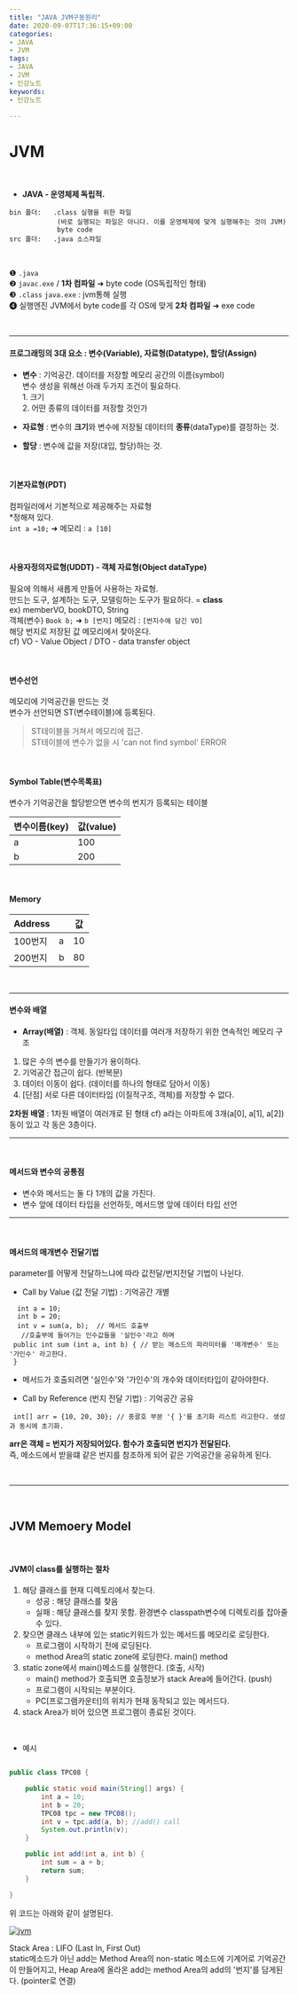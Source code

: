 ```yaml
---
title: "JAVA JVM구동원리"
date: 2020-09-07T17:36:15+09:00
categories:
- JAVA
- JVM
tags:
- JAVA
- JVM
- 인강노트
keywords:
- 인강노트

---
```


<!--more-->
# JVM




&nbsp;


- **JAVA - 운영체제 독립적.**

```
bin 폴더:   .class 실행을 위한 파일
            (바로 실행되는 파일은 아니다. 이를 운영체제에 맞게 실행해주는 것이 JVM) 
            byte code
src 폴더:   .java 소스파일
```
&nbsp;

&#10102; `.java`    
&#10103; `javac.exe` / **1차 컴파일** &#10140; byte code (OS독립적인 형태)   
&#10104; `.class`  `java.exe` : jvm통해 실행   
&#10105; 실행엔진 JVM에서 byte code를 각 OS에 맞게 **2차 컴파일** &#10140; exe code   

&nbsp;


-----


#### 프로그래밍의 3대 요소 : 변수(Variable), 자료형(Datatype), 할당(Assign)   

- **변수** : 기억공간. 데이터를 저장할 메모리 공간의 이름(symbol)   
            변수 생성을 위해선 아래 두가지 조건이 필요하다.   
                1. 크기   
                2. 어떤 종류의 데이터를 저장할 것인가  

- **자료형** : 변수의 **크기**와 변수에 저장될 데이터의 **종류**(dataType)를 결정하는 것.   

- **할당** : 변수에 값을 저장(대입, 할당)하는 것.   


&nbsp;

#### 기본자료형(PDT) 
컴파일러에서 기본적으로 제공해주는 자료형   
*정해져 있다.   
`int a =10;` &#10140; 메모리 : `a [10]`

&nbsp;

#### 사용자정의자료형(UDDT) - 객체 자료형(Object dataType)
필요에 의해서 새롭게 만들어 사용하는 자료형.    
만드는 도구, 설계하는 도구, 모델링하는 도구가 필요하다. = **class**   
ex) memberVO, bookDTO, String   
객체(변수) `Book b;` &#10140; `b [번지]` 메모리 : `[번지수에 담긴 VO]`    
해당 번지로 저장된 값 메모리에서 찾아온다.   
cf) VO - Value Object / DTO - data transfer object   

&nbsp;

#### 변수선언 
메모리에 기억공간을 만드는 것   
변수가 선언되면 ST(변수테이블)에 등록된다.

> ST테이블을 거쳐서 메모리에 접근.   
> ST테이블에 변수가 없을 시 'can not find symbol' ERROR

&nbsp;

#### Symbol Table(변수목록표)
변수가 기억공간을 할당받으면 변수의 번지가 등록되는 테이블   


| 변수이름(key) | 값(value) |
|--|--|
| a | 100 |
| b | 200 |

&nbsp;

#### Memory
| Address |  | 값 |
|--|--|--|
| 100번지 | a | 10 |
| 200번지 | b | 80 |



&nbsp;

------

#### 변수와 배열

- **Array(배열)** : 객체. 동일타입 데이터를 여러개 저장하기 위한 연속적인 메모리 구조   
1. 많은 수의 변수를 만들기가 용이하다.
2. 기억공간 접근이 쉽다. (반복문)
3. 데이터 이동이 쉽다. (데이터를 하나의 형태로 담아서 이동)
4. [단점] 서로 다른 데이터타입 (이질적구조, 객체)를 저장할 수 없다.

**2차원 배열** : 1차원 배열이 여러개로 된 형태
cf) a라는 아파트에 3개(a[0], a[1], a[2])동이 있고 각 동은 3층이다.

-----

&nbsp;

#### 메서드와 변수의 공통점


- 변수와 메서드는 둘 다 1개의 값을 가진다.
- 변수 앞에 데이터 타입을 선언하듯, 메서드명 앞에 데이터 타입 선언

-----

&nbsp;

#### 메서드의 매개변수 전달기법

parameter를 어떻게 전달하느냐에 따라 값전달/번지전달 기법이 나뉜다.


- Call by Value (값 전달 기법) : 기억공간 개별
```
  int a = 10;
  int b = 20;
  int v = sum(a, b);  // 메서드 호출부
   //호출부에 들어가는 인수값들을 '실인수'라고 하며
 public int sum (int a, int b) { // 받는 메소드의 파라미터를 '매개변수' 또는 '가인수' 라고한다.
 }
```
 - 메서드가 호출되려면 '실인수'와 '가인수'의 개수와 데이터타입이 같아야한다.



- Call by Reference (번지 전달 기법) : 기억공간 공유
```
 int[] arr = {10, 20, 30}; // 중괄호 부분 '{ }'를 초기화 리스트 라고한다. 생성과 동시에 초기화.
```

 **arr은 객체 = 번지가 저장되어있다. 함수가 호출되면 번지가 전달된다.**   
 즉, 메소드에서 받을떄 같은 번지를 참조하게 되어 같은 기억공간을 공유하게 된다.   


&nbsp;

 -----

&nbsp;

## JVM Memoery Model


&nbsp;

#### JVM이 class를 실행하는 절차

1. 해당 클래스를 현재 디렉토리에서 찾는다.
    - 성공 : 해당 클래스를 찾음
    - 실패 : 해당 클래스를 찾지 못함. 환경변수 classpath변수에 디렉토리를 잡아줄 수 있다. 
2. 찾으면 클래스 내부에 있는 static키워드가 있는 메서드를 메모리로 로딩한다.
    - 프로그램이 시작하기 전에 로딩된다.
    - method Area의 static zone에 로딩한다. main() method
3. static zone에서 main()메소드를 실행한다. (호출, 시작)
    - main() method가 호출되면 호출정보가 stack Area에 들어간다. (push)
    - 프로그램이 시작되는 부분이다. 
    - PC[프로그램카운터]의 위치가 현재 동작되고 있는 메서드다.
4. stack Area가 비어 있으면 프로그램이 종료된 것이다.

&nbsp;

- 예시
```java

public class TPC08 {

    public static void main(String[] args) {
        int a = 10;
        int b = 20;
        TPC08 tpc = new TPC08();
        int v = tpc.add(a, b); //add() call
        System.out.println(v);
    }

    public int add(int a, int b) {
        int sum = a + b;
        return sum;
    }

}

```
위 코드는 아래와 같이 설명된다.

[![jvm](https://user-images.githubusercontent.com/28701069/93017720-d8282380-f605-11ea-8048-c9ad2719b7cf.PNG)](https://user-images.githubusercontent.com/28701069/93017720-d8282380-f605-11ea-8048-c9ad2719b7cf.PNG)

Stack Area : LIFO (Last In, First Out)   
static메소드가 아닌 add는 Method Area의 non-static 메소드에 기계어로 기억공간이 만들어지고, Heap Area에 올라온 add는 method Area의 add의 '번지'를 담게된다. (pointer로 연결)